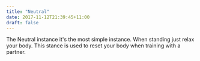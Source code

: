 ```yaml
---
title: "Neutral"
date: 2017-11-12T21:39:45+11:00
draft: false
---
```


The Neutral instance it's the most simple instance. When standing just relax your body. This stance is used to reset your body when training with a partner.  
